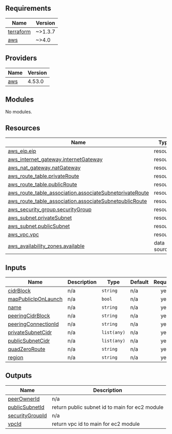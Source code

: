 <!-- BEGINNING OF PRE-COMMIT-TERRAFORM DOCS HOOK -->
## Requirements

| Name | Version |
|------|---------|
| <a name="requirement_terraform"></a> [terraform](#requirement\_terraform) | ~>1.3.7 |
| <a name="requirement_aws"></a> [aws](#requirement\_aws) | ~>4.0 |

## Providers

| Name | Version |
|------|---------|
| <a name="provider_aws"></a> [aws](#provider\_aws) | 4.53.0 |

## Modules

No modules.

## Resources

| Name | Type |
|------|------|
| [aws_eip.eip](https://registry.terraform.io/providers/hashicorp/aws/latest/docs/resources/eip) | resource |
| [aws_internet_gateway.internetGateway](https://registry.terraform.io/providers/hashicorp/aws/latest/docs/resources/internet_gateway) | resource |
| [aws_nat_gateway.natGateway](https://registry.terraform.io/providers/hashicorp/aws/latest/docs/resources/nat_gateway) | resource |
| [aws_route_table.privateRoute](https://registry.terraform.io/providers/hashicorp/aws/latest/docs/resources/route_table) | resource |
| [aws_route_table.publicRoute](https://registry.terraform.io/providers/hashicorp/aws/latest/docs/resources/route_table) | resource |
| [aws_route_table_association.associateSubnetprivateRoute](https://registry.terraform.io/providers/hashicorp/aws/latest/docs/resources/route_table_association) | resource |
| [aws_route_table_association.associateSubnetpublicRoute](https://registry.terraform.io/providers/hashicorp/aws/latest/docs/resources/route_table_association) | resource |
| [aws_security_group.securityGroup](https://registry.terraform.io/providers/hashicorp/aws/latest/docs/resources/security_group) | resource |
| [aws_subnet.privateSubnet](https://registry.terraform.io/providers/hashicorp/aws/latest/docs/resources/subnet) | resource |
| [aws_subnet.publicSubnet](https://registry.terraform.io/providers/hashicorp/aws/latest/docs/resources/subnet) | resource |
| [aws_vpc.vpc](https://registry.terraform.io/providers/hashicorp/aws/latest/docs/resources/vpc) | resource |
| [aws_availability_zones.available](https://registry.terraform.io/providers/hashicorp/aws/latest/docs/data-sources/availability_zones) | data source |

## Inputs

| Name | Description | Type | Default | Required |
|------|-------------|------|---------|:--------:|
| <a name="input_cidrBlock"></a> [cidrBlock](#input\_cidrBlock) | n/a | `string` | n/a | yes |
| <a name="input_mapPublicIpOnLaunch"></a> [mapPublicIpOnLaunch](#input\_mapPublicIpOnLaunch) | n/a | `bool` | n/a | yes |
| <a name="input_name"></a> [name](#input\_name) | n/a | `string` | n/a | yes |
| <a name="input_peeringCidrBlock"></a> [peeringCidrBlock](#input\_peeringCidrBlock) | n/a | `string` | n/a | yes |
| <a name="input_peeringConnectionId"></a> [peeringConnectionId](#input\_peeringConnectionId) | n/a | `string` | n/a | yes |
| <a name="input_privateSubnetCidr"></a> [privateSubnetCidr](#input\_privateSubnetCidr) | n/a | `list(any)` | n/a | yes |
| <a name="input_publicSubnetCidr"></a> [publicSubnetCidr](#input\_publicSubnetCidr) | n/a | `list(any)` | n/a | yes |
| <a name="input_quadZeroRoute"></a> [quadZeroRoute](#input\_quadZeroRoute) | n/a | `string` | n/a | yes |
| <a name="input_region"></a> [region](#input\_region) | n/a | `string` | n/a | yes |

## Outputs

| Name | Description |
|------|-------------|
| <a name="output_peerOwnerId"></a> [peerOwnerId](#output\_peerOwnerId) | n/a |
| <a name="output_publicSubnetId"></a> [publicSubnetId](#output\_publicSubnetId) | return public subnet id to main for ec2 module |
| <a name="output_securityGroupId"></a> [securityGroupId](#output\_securityGroupId) | n/a |
| <a name="output_vpcId"></a> [vpcId](#output\_vpcId) | return vpc id to main for ec2 module |
<!-- END OF PRE-COMMIT-TERRAFORM DOCS HOOK -->
